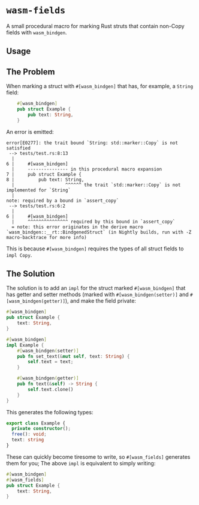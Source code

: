 # `wasm-fields`

A small procedural macro for marking Rust struts that contain non-Copy fields with `wasm_bindgen`.

## Usage

## The Problem

When marking a struct with `#[wasm_bindgen]` that has, for example, a `String` field:

```rust
	#[wasm_bindgen]
	pub struct Example {
		pub text: String,
	}
```

An error is emitted:

```
error[E0277]: the trait bound `String: std::marker::Copy` is not satisfied
 --> tests/test.rs:8:13
  |
6 |     #[wasm_bindgen]
  |     --------------- in this procedural macro expansion
7 |     pub struct Example {
8 |         pub text: String,
  |                   ^^^^^^ the trait `std::marker::Copy` is not implemented for `String`
  |
note: required by a bound in `assert_copy`
 --> tests/test.rs:6:2
  |
6 |     #[wasm_bindgen]
  |     ^^^^^^^^^^^^^^^ required by this bound in `assert_copy`
  = note: this error originates in the derive macro `wasm_bindgen::__rt::BindgenedStruct` (in Nightly builds, run with -Z macro-backtrace for more info)
```

This is because `#[wasm_bindgen]` requires the types of all struct fields to `impl Copy`.

## The Solution

The solution is to add an `impl` for the struct marked `#[wasm_bindgen]` that has getter and setter methods (marked with `#[wasm_bindgen(setter)]` and `#[wasm_bindgen(getter)]`), and make the field private:

```rust
#[wasm_bindgen]
pub struct Example {
	text: String,
}

#[wasm_bindgen]
impl Example {
	#[wasm_bindgen(setter)]
	pub fn set_text(&mut self, text: String) {
		self.text = text;
	}

	#[wasm_bindgen(getter)]
	pub fn text(&self) -> String {
		self.text.clone()
	}
}
```

This generates the following types:

```typescript
export class Example {
  private constructor();
  free(): void;
  text: string
}
```

These can quickly become tiresome to write, so `#[wasm_fields]` generates them for you; The above `impl` is equivalent to simply writing:

```rust
#[wasm_bindgen]
#[wasm_fields]
pub struct Example {
	text: String,
}
```
